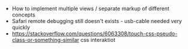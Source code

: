- How to implement multiple views / separate markup of different concepts
- Safari remote debugging still doesn't exists - usb-cable needed very quickly
- https://stackoverflow.com/questions/6063308/touch-css-pseudo-class-or-something-similar css interaktiot
